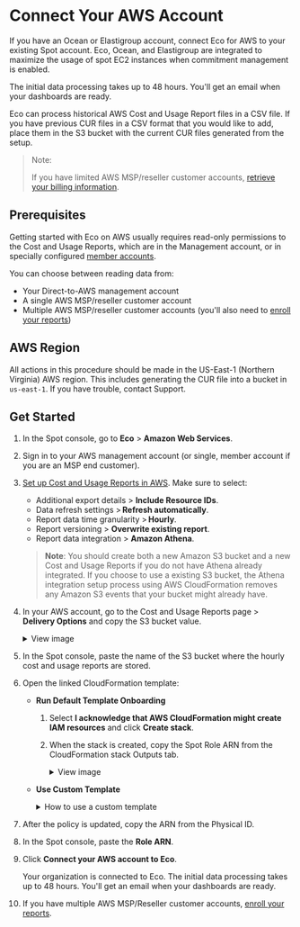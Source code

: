 # Connect Your AWS Account

If you have an Ocean or Elastigroup account, connect Eco for AWS to your existing Spot account. Eco, Ocean, and Elastigroup are integrated to maximize the usage of spot EC2 instances when commitment management is enabled.

The initial data processing takes up to 48 hours. You'll get an email when your dashboards are ready. 

Eco can process historical AWS Cost and Usage Report files in a CSV file. If you have previous CUR files in a CSV format that you would like to add, place them in the S3 bucket with the current CUR files generated from the setup.

>Note:
>
>If you have limited AWS MSP/reseller customer accounts, [retrieve your billing information](eco/getting-started/connect-account-customer-working-with-msp).

## Prerequisites

Getting started with Eco on AWS usually requires read-only permissions to the Cost and Usage Reports, which are in the Management account, or in specially configured [member accounts](https://aws.amazon.com/about-aws/whats-new/2020/12/cost-and-usage-report-now-available-to-member-linked-accounts/).

You can choose between reading data from:

- Your Direct-to-AWS management account
- A single AWS MSP/reseller customer account
- Multiple AWS MSP/reseller customer accounts (you'll also need to [enroll your reports](design-documents/msp/msp-enrollment))

## AWS Region

All actions in this procedure should be made in the US-East-1 (Northern Virginia) AWS region. This includes generating the CUR file into a bucket in `us-east-1`. If you have trouble, contact Support. 

## Get Started

1. In the Spot console, go to **Eco** > **Amazon Web Services**. 
2. Sign in to your AWS management account (or single, member account if you are an MSP end customer).
3. [Set up Cost and Usage Reports in AWS](https://docs.aws.amazon.com/cur/latest/userguide/dataexports-create-legacy.html). Make sure to select:
    * Additional export details > **Include Resource IDs**.
    * Data refresh settings > **Refresh automatically**.
    * Report data time granularity > **Hourly**.
    * Report versioning > **Overwrite existing report**.
    * Report data integration > **Amazon Athena**.

   >**Note**: You should create both a new Amazon S3 bucket and a new Cost and Usage Reports if you do not have Athena already integrated. If you choose to use a existing S3 bucket, the Athena integration setup process using AWS CloudFormation removes any Amazon S3 events that your bucket might already have.

4. In your AWS account, go to the Cost and Usage Reports page > **Delivery Options** and copy the S3 bucket value. 

     <details>
    <summary markdown="span">View image</summary>

    <img src="https://github.com/user-attachments/assets/eff9cb72-c538-4fe4-88d5-bb9ecc1051ef">

  </details>

5. In the Spot console, paste the name of the S3 bucket where the hourly cost and usage reports are stored. 

6. Open the linked CloudFormation template:

   * **Run Default Template Onboarding**

       1. Select **I acknowledge that AWS CloudFormation might create IAM resources** and click **Create stack**.
       2. When the stack is created, copy the Spot Role ARN from the CloudFormation stack Outputs tab. 

           <details>
           <summary markdown="span">View image</summary>

           <img src="https://github.com/spotinst/help/assets/106514736/dcf65e99-eac1-4afd-8c36-5c3006eeb6a6" />

        </details>


   * **Use Custom Template**

      <details>
        <summary markdown="span">How to use a custom template</summary>

        You can use a custom CloudFormation template approved by our Spot solutions architect.
  
        1. In the Spot console, copy the external ID.
        2. Open the [AWS CloudFormation console](https://console.aws.amazon.com/cloudformation).
        3. Create a new resource standard.
        4. Click **Choose file**, copy the [template](eco/tutorials/eco-policy/create-eco-policy-with-cloudformation), and click **Next**.
        5. Enter the stack name and click **Next**.
        6. In Capabilities, select **I acknowledge that AWS CloudFormation might change IAM resources** and click **Submit**.
        7. You can see the stack creation process in the left panel. When the status changes to `create_complete`, go to the Resources tab, and click on the Physical ID you want to view.
        8. In Physical ID, go to the Trust Relationships tab and click **Edit trust policy**.
        9. In Edit Trust Policy, enter the AWS Account ID in the `arn:aws:iam` line and the External ID in the `sts:ExternalID` line, then click **Update policy**.

    </details>

7. After the policy is updated, copy the ARN from the Physical ID.
8. In the Spot console, paste the **Role ARN**.
9. Click **Connect your AWS account to Eco**.

    Your organization is connected to Eco. The initial data processing takes up to 48 hours. You'll get an email when your dashboards are ready.

10. If you have multiple AWS MSP/Reseller customer accounts, [enroll your reports](design-documents/msp/msp-enrollment).
